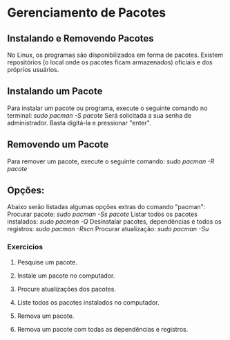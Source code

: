 ﻿# Gerenciamento de Pacotes

## Instalando e Removendo Pacotes

No Linux, os programas são disponibilizados em forma de pacotes.
Existem repositórios (o local onde os pacotes ficam armazenados) oficiais e dos próprios usuários.

## Instalando um Pacote

Para instalar um pacote ou programa, execute o seguinte comando no terminal:
*sudo pacman -S pacote*
Será solicitada a sua senha de administrador. Basta digitá-la e pressionar "enter".

## Removendo um Pacote

Para remover um pacote, execute o seguinte comando:
*sudo pacman -R pacote*

## Opções:

Abaixo serão listadas algumas opções extras do comando "pacman":
Procurar pacote:
*sudo pacman -Ss pacote*
Listar todos os pacotes instalados:
*sudo pacman -Q*
Desinstalar pacotes, dependências e todos os registros:
*sudo pacman -Rscn*
Procurar atualização:
*sudo pacman -Su*

### Exercícios

1. Pesquise um pacote.

2. Instale um pacote no computador.

3. Procure atualizações dos pacotes.

4. Liste todos os pacotes instalados no computador.

5. Remova um pacote.

6. Remova um pacote com todas as dependências e registros.